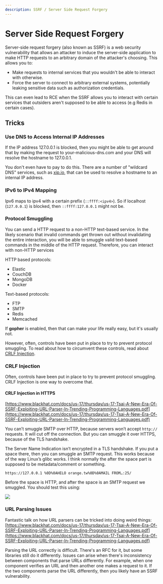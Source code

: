 ```yaml
---
description: SSRF / Server Side Request Forgery
---
```


# Server Side Request Forgery

Server-side request forgery (also known as SSRF) is a web security vulnerability that allows an attacker to induce the server-side application to make HTTP requests to an arbitrary domain of the attacker's choosing. This allows you to:

* Make requests to internal services that you wouldn't be able to interact with otherwise.
* Force the server to connect to arbitrary external systems, potentially leaking sensitive data such as authorization credentials.

This can even lead to RCE when the SSRF allows you to interact with certain services that outsiders aren't supposed to be able to access (e.g Redis in certain cases).

## Tricks

### Use DNS to Access Internal IP Addresses

If the IP address 127.0.0.1 is blocked, then you might be able to get around that by making the request to your-malicious-dns.com and your DNS will resolve the hostname to 127.0.0.1.

You don't even have to pay to do this. There are a number of "wildcard DNS" services, such as [xip.io](https://ourcodeworld.com/articles/read/1510/xip-io-a-magic-domain-name-that-provides-wildcard-dns-for-any-ip-address), that can be used to resolve a hostname to an internal IP address.

### IPv6 to IPv4 Mapping

Ipv6 maps to ipv4 with a certain prefix (`::ffff:<ipv4>`). So if localhost (`127.0.0.1`) is blocked, then `::ffff:127.0.0.1` might not be.

### Protocol Smuggling

You can send a HTTP request to a non-HTTP text-based service. In the likely scenario that invalid commands get thrown out without invalidating the entire interaction, you will be able to smuggle valid text-based commands in the middle of the HTTP request. Therefore, you can interact with non-HTTP services

HTTP based protocols:

* Elastic
* CouchDB
* MongoDB
* Docker

Text-based protocols:

* FTP
* SMTP
* Redis
* Memcached

If **gopher** is enabled, then that can make your life really easy, but it's usually not.

However, often, controls have been put in place to try to prevent protocol smuggling. To read about how to circumvent these controls, read about [CRLF Injection](server-side-request-forgery.md#crlf-injection).&#x20;

### CRLF Injection

Often, controls have been put in place to try to prevent protocol smuggling. CRLF Injection is one way to overcome that.

#### CRLF Injection in HTTPS

[https://www.blackhat.com/docs/us-17/thursday/us-17-Tsai-A-New-Era-Of-SSRF-Exploiting-URL-Parser-In-Trending-Programming-Languages.pdf](https://www.blackhat.com/docs/us-17/thursday/us-17-Tsai-A-New-Era-Of-SSRF-Exploiting-URL-Parser-In-Trending-Programming-Languages.pdf)

You can’t smuggle SMTP over HTTP, because servers won’t accept `http://` requests. It will cut off the connection. But you can smuggle it over HTTPS, because of the TLS handshake.

The Server Name Indication isn’t encrypted in a TLS handshake. If you put a space there, then you can smuggle an SMTP request. This works because of the way Linux’s glibc works. I think normally the after the space part is supposed to be metadata/comment or something.

```
https://127.0.0.1 %0D%0AHELO orange.tw%0D%0AMAIL FROM…:25/
```

Before the space is HTTP, and after the space is an SMTP request we smuggled. You should test this using:

![](https://lh4.googleusercontent.com/D5zHpOMsEVbb5bR5QAhGrC\_PIAlOeuXE\_jnbcWr6RbpHMhCwCaNV1rAruf9MRfNDABQnnLs3hTCTBbHVpmaFaJ0gHTbcFrDIgYagPdYt-jASMx9pCPHCvdXPl384NPuxP1Cgi2jF)

### URL Parsing Issues

Fantastic talk on how URL parsers can be tricked into doing weird things: [https://www.blackhat.com/docs/us-17/thursday/us-17-Tsai-A-New-Era-Of-SSRF-Exploiting-URL-Parser-In-Trending-Programming-Languages.pdf](https://www.blackhat.com/docs/us-17/thursday/us-17-Tsai-A-New-Era-Of-SSRF-Exploiting-URL-Parser-In-Trending-Programming-Languages.pdf)

Parsing the URL correctly is difficult. There's an RFC for it, but some libraries still do it differently. Issues can arise when there's inconsistency between components that parse URLs differently. For example, when one component verifies an URL and then another one makes a request to it. If the two components parse the URL differently, then you likely have an SSRF vulnerability.
